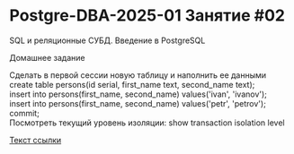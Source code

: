 # Postgre-DBA-2025-01 Занятие #02
SQL и реляционные СУБД. Введение в PostgreSQL

Домашнее задание

Сделать в первой сессии новую таблицу и наполнить ее данными\
create table persons(id serial, first_name text, second_name text);\
insert into persons(first_name, second_name) values('ivan', 'ivanov');\
insert into persons(first_name, second_name) values('petr', 'petrov');\
commit;    
Посмотреть текущий уровень изоляции: show transaction isolation level   

[Текст ссылки](https://htmlacademy.ru)
